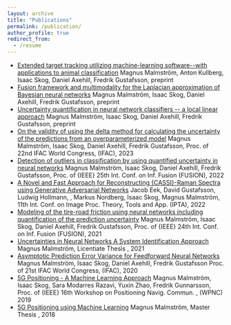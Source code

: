 ```yaml
---
layout: archive
title: "Publications"
permalink: /publication/
author_profile: true
redirect_from:
  - /resume
---
```


- [Extended target tracking utilizing machine-learning software--with applications to animal classification](https://arxiv.org/abs/2310.08316) 
Magnus Malmström, Anton Kullberg, Isaac Skog, Daniel Axehill, Fredrik Gustafsson, preprint
- [Fusion framework and multimodality for the Laplacian approximation of Bayesian neural networks](https://arxiv.org/abs/2310.08315) 
Magnus Malmström, Isaac Skog, Daniel Axehill, Fredrik Gustafsson, preprint
- [Uncertainty quantification in neural network classifiers -- a local linear approach](https://arxiv.org/abs/2303.07114) 
Magnus Malmström, Isaac Skog, Daniel Axehill, Fredrik Gustafsson, preprint
- [On the validity of using the delta method for calculating the uncertainty of the predictions from an overparameterized model](https://arxiv.org/abs/2307.01031) 
Magnus Malmström, Isaac Skog, Daniel Axehill, Fredrik Gustafsson, Proc. of 22nd IFAC World Congress, (IFAC), 2023
- [Detection of outliers in classification by using quantified uncertainty in neural networks](https://ieeexplore.ieee.org/abstract/document/9841376) 
Magnus Malmström, Isaac Skog, Daniel Axehill, Fredrik Gustafsson, Proc. of {IEEE} 25th Int. Conf. on Inf. Fusion (FUSION), 2022
- [A Novel and Fast Approach for Reconstructing {CASSI}-Raman Spectra using Generative Adversarial Networks](https://ieeexplore.ieee.org/abstract/document/9784152) 
Jacob Eek,  David Gustafsson,  Ludwig Hollmann, ,  Markus Nordberg, Isaac Skog, Magnus Malmström, 11th Int. Conf. on Image Proc. Theory, Tools and App. (IPTA), 2022
- [Modeling of the tire-road friction using neural networks including quantification of the prediction uncertainty](https://ieeexplore.ieee.org/document/9626974) 
Magnus Malmström, Isaac Skog, Daniel Axehill, Fredrik Gustafsson, Proc. of {IEEE} 24th Int. Conf. on Inf. Fusion (FUSION), 2021
- [Uncertainties in Neural Networks A System Identification Approach](https://liu.diva-portal.org/smash/record.jsf?dswid=-8202&pid=diva2%3A1541951) 
Magnus Malmström, Licentiate Thesis , 2021
- [Asymptotic Prediction Error Variance for Feedforward Neural Networks](https://www.sciencedirect.com/science/article/pii/S2405896320317146?via%3Dihub) 
Magnus Malmström, Isaac Skog, Daniel Axehill, Fredrik Gustafsson
  Proc. of 21st IFAC World Congress, (IFAC), 2020
- [5G Positioning - A Machine Learning Approach](https://ieeexplore.ieee.org/abstract/document/8970186) 
Magnus Malmström, Isaac Skog, Sara Modarres Razavi,  Yuxin Zhao,  Fredrik Gunnarsson,
  Proc. of {IEEE} 16th Workshop on Positioning Navig. Commun. , (WPNC) 2019
- [5G Positioning using Machine Learning](https://www.diva-portal.org/smash/record.jsf?pid=diva2%3A1223862&dswid=-6860) 
Magnus Malmström, Master Thesis , 2018

